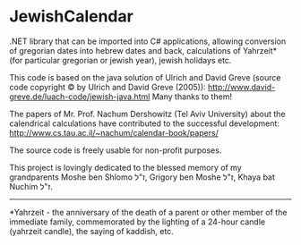 # JewishCalendar

.NET library that can be imported into C# applications, allowing conversion of gregorian dates into hebrew dates and back, calculations of Yahrzeit* (for particular gregorian or jewish year), jewish holidays etc.

This code is based on the java solution of Ulrich and David Greve (source code copyright © by Ulrich and David Greve (2005)): http://www.david-greve.de/luach-code/jewish-java.html Many thanks to them!

The papers of Mr. Prof. Nachum Dershowitz (Tel Aviv University) about the calendrical calculations have contributed to the successful development: http://www.cs.tau.ac.il/~nachum/calendar-book/papers/

The source code is freely usable for non-profit purposes.

This project is lovingly dedicated to the blessed memory of my grandparents Moshe ben Shlomo ז"ל, Grigory ben Moshe ז"ל, Khaya bat Nuchim ז"ל.


-----
*Yahrzeit - the anniversary of the death of a parent or other member of the immediate family, commemorated by the lighting of a 24-hour candle (yahrzeit candle), the saying of kaddish, etc. 
